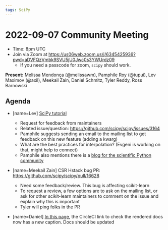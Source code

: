 ```yaml
---
tags: SciPy
---
```


# 2022-09-07 Community Meeting

- Time: 8pm UTC
- Join via Zoom at https://us06web.zoom.us/j/6345425936?pwd=aDVFQzVmbk9SVU5jU0Jwc0s3YWUrdz09
    - If you need a passcode for zoom, `scipy` should work.

**Present:** Melissa Mendonça (@melissawm), Pamphile Roy (@tupui), Lev Maximov (@axil), Meekail Zain, Daniel Schmitz, Tyler Reddy, Ross Barnowski

## Agenda

- [name=Lev] [SciPy tutorial](https://betterprogramming.pub/python-spline-interpolation-how-to-ef059c214d28?sk=533401d8775bcea491307a386ce36fcc)
    - Request for feedback from maintainers
    - Related issue/question: https://github.com/scipy/scipy/issues/3164
    - Pamphile suggests sending an email to the mailing list to get feedback on this new feature (adding a kwarg)
    - What are the best practices for interpolation? (Evgeni is working on that, might help to connect)
    - Pamphile also mentions there is a [blog for the scientific Python community](https://blog.scientific-python.org)

- [name=Meekail Zain] CSR Hstack bug PR: https://github.com/scipy/scipy/pull/16628
    - Need some feedback/review. This bug is affecting scikit-learn
    - To request a review, a few options are to ask on the mailing list, or ask for other scikit-learn maintainers to comment on the issue and explain why this is important
    - Tyler will ping folks in the PR

- [name=Daniel] [In this page](https://docs.scipy.org/doc/scipy/dev/contributor/rendering_documentation.html), the CircleCI link to check the rendered docs now has a new caption. Docs should be updated
